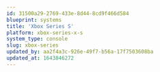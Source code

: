 ```yaml
---
id: 31500a29-2769-433e-8d44-8cd9f466d584
blueprint: systems
title: 'Xbox Series S'
platform: xbox-series-x-s
system_type: console
slug: xbox-series
updated_by: aa2f4a3c-926e-49f7-b56a-17f7503608ba
updated_at: 1643846272
---
```

